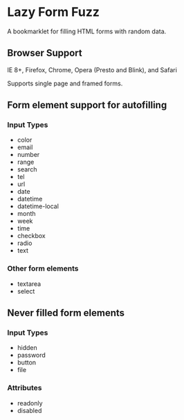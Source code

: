 # Lazy Form Fuzz
A bookmarklet for filling HTML forms with random data.

## Browser Support
IE 8+, Firefox, Chrome, Opera (Presto and Blink), and Safari

Supports single page and framed forms.

## Form element support for autofilling
### Input Types
* color
* email
* number
* range
* search
* tel
* url
* date
* datetime
* datetime-local
* month
* week
* time
* checkbox
* radio
* text

### Other form elements
* textarea
* select

## Never filled form elements
### Input Types
* hidden
* password
* button
* file

### Attributes
* readonly
* disabled







